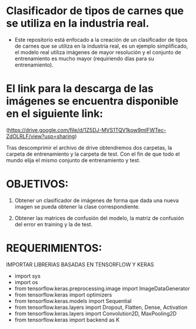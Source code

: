 # Clasificador de tipos de carnes que se utiliza en la industria real.

- Este repositorio está enfocado a la creación de un clasificador de tipos de carnes que se utiliza en la industria real, es un ejemplo simplificado, el modelo real utiliza imágenes de mayor resolución y el conjunto de entrenamiento es mucho mayor (requiriendo días para su entrenamiento). 


# El link para la descarga de las imágenes se encuentra disponible en el siguiente link:

   (https://drive.google.com/file/d/1Z5DJ-MVS1TQV1kow9mIFWTec-ZdOLRLF/view?usp=sharing) 

Tras descomprimir el archivo de drive obtendremos dos carpetas, la carpeta de entrenamiento y la carpeta de test. Con el fin de que todo el mundo elija el mismo conjunto 
de entrenamiento y test.

# OBJETIVOS:

1. Obtener un clasificador de imágenes de forma que dada una nueva imagen se pueda obtener la clase correspondiente.
2) Obtener las matrices de confusión del modelo, la matriz de confusión del error en training y la de test.

# REQUERIMIENTOS:
IMPORTAR LIBRERIAS BASADAS EN TENSORFLOW Y KERAS

- import sys
- import os
- from tensorflow.keras.preprocessing.image import ImageDataGenerator
- from tensorflow.keras import optimizers
- from tensorflow.keras.models import Sequential
- from tensorflow.keras.layers import Dropout, Flatten, Dense, Activation
- from tensorflow.keras.layers import  Convolution2D, MaxPooling2D
- from tensorflow.keras import backend as K
